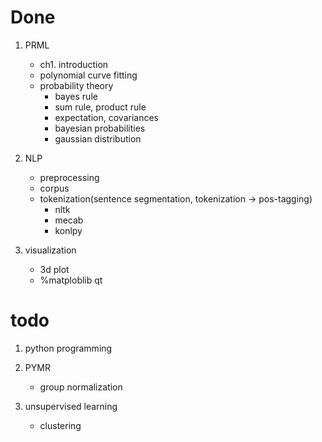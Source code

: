 # Done

1. PRML
    - ch1. introduction
    - polynomial curve fitting
    - probability theory
        - bayes rule
        - sum rule, product rule
        - expectation, covariances
        - bayesian probabilities
        - gaussian distribution

2. NLP
    - preprocessing
    - corpus
    - tokenization(sentence segmentation, tokenization -> pos-tagging)
        - nltk
        - mecab
        - konlpy

3. visualization
    - 3d plot
    - %matploblib qt

# todo

1. python programming 

2. PYMR
    - group normalization

3. unsupervised learning
    - clustering

